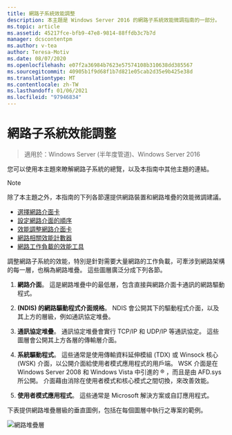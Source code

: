 ```yaml
---
title: 網路子系統效能調整
description: 本主題是 Windows Server 2016 的網路子系統效能微調指南的一部分。
ms.topic: article
ms.assetid: 45217fce-bfb9-47e8-9814-88ffdb3c7b7d
manager: dcscontentpm
ms.author: v-tea
author: Teresa-Motiv
ms.date: 08/07/2020
ms.openlocfilehash: e07f2a36984b7623e57574108b310638dd385567
ms.sourcegitcommit: 40905b1f9d68f1b7d821e05cab2d35e9b425e38d
ms.translationtype: MT
ms.contentlocale: zh-TW
ms.lasthandoff: 01/06/2021
ms.locfileid: "97946834"
---
```

# <a name="network-subsystem-performance-tuning"></a>網路子系統效能調整

>適用於：Windows Server (半年度管道)、Windows Server 2016

您可以使用本主題來瞭解網路子系統的總覽，以及本指南中其他主題的連結。

>[!NOTE]
>除了本主題之外，本指南的下列各節還提供網路裝置和網路堆疊的效能微調建議。
> - [選擇網路介面卡](net-sub-choose-nic.md)
> - [設定網路介面的順序](net-sub-interface-metric.md)
> - [效能調整網路介面卡](net-sub-performance-tuning-nics.md)
> - [網路相關效能計數器](net-sub-performance-counters.md)
> - [網路工作負載的效能工具](net-sub-performance-tools.md)

調整網路子系統的效能，特別是針對需要大量網路的工作負載，可牽涉到網路架構的每一層，也稱為網路堆疊。 這些圖層廣泛分成下列各節。

1. **網路介面**。 這是網路堆疊中的最低層，包含直接與網路介面卡通訊的網路驅動程式。

2. **(NDIS) 的網路驅動程式介面規格**。 NDIS 會公開其下的驅動程式介面，以及其上方的層級，例如通訊協定堆疊。

3. **通訊協定堆疊**。 通訊協定堆疊會實行 TCP/IP 和 UDP/IP 等通訊協定。 這些圖層會公開其上方各層的傳輸層介面。

4. **系統驅動程式**。 這些通常是使用傳輸資料延伸模組 (TDX) 或 Winsock 核心 (WSK) 介面，以公開介面給使用者模式應用程式的用戶端。 WSK 介面是在 Windows Server 2008 和 Windows Vista 中引進的 &reg; ，而且是由 AFD.sys 所公開。 介面藉由消除在使用者模式和核心模式之間切換，來改善效能。

5. **使用者模式應用程式**。 這些通常是 Microsoft 解決方案或自訂應用程式。

下表提供網路堆疊層級的垂直圖例，包括在每個圖層中執行之專案的範例。

![網路堆疊層](../../media/Network-Subsystem/network-layers.jpg)

